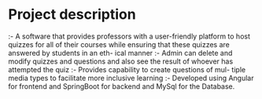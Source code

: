 
# Project description

:- A software that provides professors with a
user-friendly platform to host quizzes for all
of their courses while ensuring that these
quizzes are answered by students in an eth-
ical manner
:- Admin can delete and modify quizzes and
questions and also see the result of whoever
has attempted the quiz
:- Provides capability to create questions of mul-
tiple media types to facilitate more inclusive
learning
:- Developed using Angular for frontend and
SpringBoot for backend and MySql for the Database.
